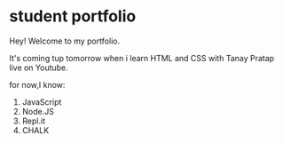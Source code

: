 # student portfolio

Hey! Welcome to my portfolio. 

It's coming tup tomorrow when i learn HTML and CSS with Tanay Pratap live on Youtube.

for now,I know:

 1. JavaScript
 1. Node.JS
 1. Repl.it
 1. CHALK 